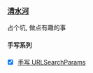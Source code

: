 ### [清水河](https://music.163.com/song?id=1339023244&userid=246600756)

占个坑, 做点有趣的事

#### 手写系列

- [x] [手写 URLSearchParams](./src/URLSearchParams.ts)
